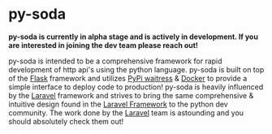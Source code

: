 # py-soda

**py-soda is currently in alpha stage and is actively in development. If you are interested in joining the dev team please reach out!**

py-soda is intended to be a comprehensive framework for rapid development of http api's using the python language. py-soda is built on top of the [Flask](https://flask.palletsprojects.com/en/2.0.x/) framework and utilizes [PyPi waitress](https://pypi.org/project/waitress/) & [Docker](https://www.docker.com/) to provide a simple interface to deploy code to production! py-soda is heavily influenced by the [Laravel](https://laravel.com/) framework and strives to bring the same comprehensive & intuitive design found in the [Laravel Framework](https://laravel.com/) to the python dev community. The work done by the [Laravel](https://laravel.com/) team is astounding and you should absolutely check them out!   

